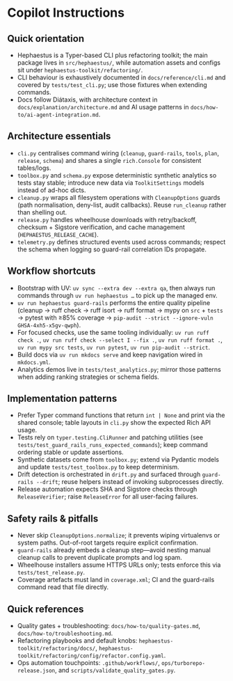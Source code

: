 # Copilot Instructions

## Quick orientation

- Hephaestus is a Typer-based CLI plus refactoring toolkit; the main package lives in `src/hephaestus/`, while automation assets and configs sit under `hephaestus-toolkit/refactoring/`.
- CLI behaviour is exhaustively documented in `docs/reference/cli.md` and covered by `tests/test_cli.py`; use those fixtures when extending commands.
- Docs follow Diátaxis, with architecture context in `docs/explanation/architecture.md` and AI usage patterns in `docs/how-to/ai-agent-integration.md`.

## Architecture essentials

- `cli.py` centralises command wiring (`cleanup`, `guard-rails`, `tools`, `plan`, `release`, `schema`) and shares a single `rich.Console` for consistent tables/logs.
- `toolbox.py` and `schema.py` expose deterministic synthetic analytics so tests stay stable; introduce new data via `ToolkitSettings` models instead of ad-hoc dicts.
- `cleanup.py` wraps all filesystem operations with `CleanupOptions` guards (path normalisation, deny-list, audit callbacks). Reuse `run_cleanup` rather than shelling out.
- `release.py` handles wheelhouse downloads with retry/backoff, checksum + Sigstore verification, and cache management (`HEPHAESTUS_RELEASE_CACHE`).
- `telemetry.py` defines structured events used across commands; respect the schema when logging so guard-rail correlation IDs propagate.

## Workflow shortcuts

- Bootstrap with UV: `uv sync --extra dev --extra qa`, then always run commands through `uv run hephaestus …` to pick up the managed env.
- `uv run hephaestus guard-rails` performs the entire quality pipeline (cleanup → ruff check → ruff isort → ruff format → mypy on `src` + `tests` → pytest with ≥85% coverage → `pip-audit --strict --ignore-vuln GHSA-4xh5-x5gv-qwph`).
- For focused checks, use the same tooling individually: `uv run ruff check .`, `uv run ruff check --select I --fix .`, `uv run ruff format .`, `uv run mypy src tests`, `uv run pytest`, `uv run pip-audit --strict`.
- Build docs via `uv run mkdocs serve` and keep navigation wired in `mkdocs.yml`.
- Analytics demos live in `tests/test_analytics.py`; mirror those patterns when adding ranking strategies or schema fields.

## Implementation patterns

- Prefer Typer command functions that return `int | None` and print via the shared console; table layouts in `cli.py` show the expected Rich API usage.
- Tests rely on `typer.testing.CliRunner` and patching utilities (see `tests/test_guard_rails_runs_expected_commands`); keep command ordering stable or update assertions.
- Synthetic datasets come from `toolbox.py`; extend via Pydantic models and update `tests/test_toolbox.py` to keep determinism.
- Drift detection is orchestrated in `drift.py` and surfaced through `guard-rails --drift`; reuse helpers instead of invoking subprocesses directly.
- Release automation expects SHA and Sigstore checks through `ReleaseVerifier`; raise `ReleaseError` for all user-facing failures.

## Safety rails & pitfalls

- Never skip `CleanupOptions.normalize`; it prevents wiping virtualenvs or system paths. Out-of-root targets require explicit confirmation.
- `guard-rails` already embeds a cleanup step—avoid nesting manual cleanup calls to prevent duplicate prompts and log spam.
- Wheelhouse installers assume HTTPS URLs only; tests enforce this via `tests/test_release.py`.
- Coverage artefacts must land in `coverage.xml`; CI and the guard-rails command read that file directly.

## Quick references

- Quality gates + troubleshooting: `docs/how-to/quality-gates.md`, `docs/how-to/troubleshooting.md`.
- Refactoring playbooks and default knobs: `hephaestus-toolkit/refactoring/docs/`, `hephaestus-toolkit/refactoring/config/refactor.config.yaml`.
- Ops automation touchpoints: `.github/workflows/`, `ops/turborepo-release.json`, and `scripts/validate_quality_gates.py`.
